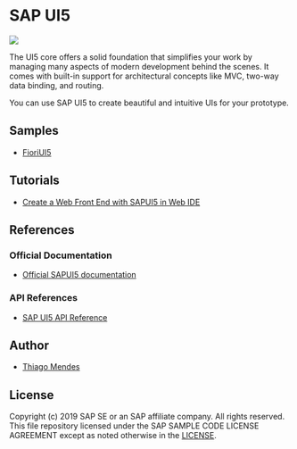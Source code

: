 # SAP UI5 
![](https://sapui5.hana.ondemand.com/resources/sap/ui/documentation/sdk/images/Fiori_guidelines_image.png)

The UI5 core offers a solid foundation that simplifies your work by managing many aspects of modern development behind the scenes. It comes with built-in support for architectural concepts like MVC, two-way data binding, and routing.

You can use SAP UI5 to create beautiful and intuitive UIs for your prototype.

## Samples
* [FioriUI5](https://github.com/mendesthi/FioriUI5.git)

## Tutorials
* [Create a Web Front End with SAPUI5 in Web IDE](https://developers.sap.com/group.cp-frontend-ui5-1.html)

## References
### Official Documentation
* [Official SAPUI5 documentation](https://sapui5.hana.ondemand.com/)

### API References
* [SAP UI5 API Reference](https://sapui5.hana.ondemand.com/#/api)

## Author
* [Thiago Mendes](https://twitter.com/mendesthix)

License
-------

Copyright (c) 2019 SAP SE or an SAP affiliate company. All rights reserved.
This file repository licensed under the SAP SAMPLE CODE LICENSE AGREEMENT except as noted otherwise in the [LICENSE](../LICENSE).